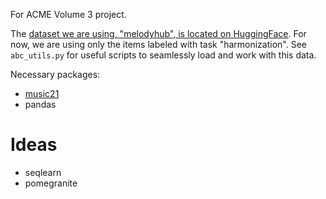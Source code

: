 For ACME Volume 3 project.

The [dataset we are using, "melodyhub", is located on HuggingFace](https://huggingface.co/datasets/sander-wood/melodyhub). For now, we are using only the items labeled with task "harmonization". See `abc_utils.py` for useful scripts to seamlessly load and work with this data.

Necessary packages:
- [music21](https://www.music21.org/music21docs/)
- pandas


# Ideas
- seqlearn
- pomegranite
